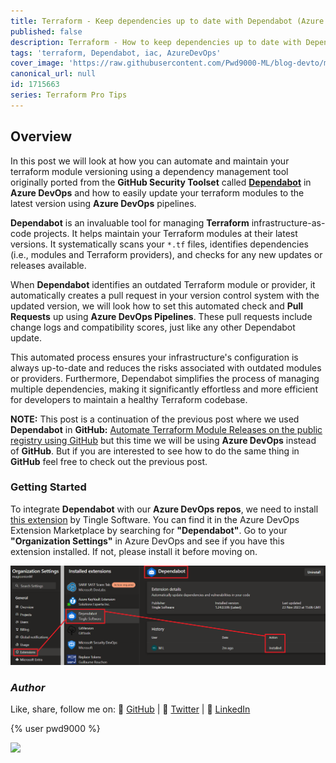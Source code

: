 ```yaml
---
title: Terraform - Keep dependencies up to date with Dependabot (Azure DevOps version)
published: false
description: Terraform - How to keep dependencies up to date with Dependabot and Azure DevOps
tags: 'terraform, Dependabot, iac, AzureDevOps'
cover_image: 'https://raw.githubusercontent.com/Pwd9000-ML/blog-devto/main/posts/2024/DevOps-Terraform-Dependabot-Ado/assets/main-tf-tips.png'
canonical_url: null
id: 1715663
series: Terraform Pro Tips
---
```


## Overview

In this post we will look at how you can automate and maintain your terraform module versioning using a dependency management tool originally ported from the **GitHub Security Toolset** called **[Dependabot](https://marketplace.visualstudio.com/items?itemName=tingle-software.dependabot)** in **Azure DevOps** and how to easily update your terraform modules to the latest version using **Azure DevOps** pipelines.

**Dependabot** is an invaluable tool for managing **Terraform** infrastructure-as-code projects. It helps maintain your Terraform modules at their latest versions. It systematically scans your `*.tf` files, identifies dependencies (i.e., modules and Terraform providers), and checks for any new updates or releases available.

When **Dependabot** identifies an outdated Terraform module or provider, it automatically creates a pull request in your version control system with the updated version, we will look how to set this automated check and **Pull Requests** up using **Azure DevOps Pipelines**. These pull requests include change logs and compatibility scores, just like any other Dependabot update.

This automated process ensures your infrastructure's configuration is always up-to-date and reduces the risks associated with outdated modules or providers. Furthermore, Dependabot simplifies the process of managing multiple dependencies, making it significantly effortless and more efficient for developers to maintain a healthy Terraform codebase.

**NOTE:** This post is a continuation of the previous post where we used **Dependabot** in **GitHub:** [Automate Terraform Module Releases on the public registry using GitHub](https://dev.to/pwd9000/automate-terraform-module-releases-on-the-public-registry-using-github-4775) but this time we will be using **Azure DevOps** instead of **GitHub**. But if you are interested to see how to do the same thing in **GitHub** feel free to check out the previous post.

### Getting Started

To integrate **Dependabot** with our **Azure DevOps repos**, we need to install [this extension](https://marketplace.visualstudio.com/items?itemName=tingle-software.dependabot) by Tingle Software. You can find it in the Azure DevOps Extension Marketplace by searching for **"Dependabot"**. Go to your **"Organization Settings"** in Azure DevOps and see if you have this extension installed. If not, please install it before moving on.

![image.png](https://raw.githubusercontent.com/Pwd9000-ML/blog-devto/main/posts/2024/DevOps-Terraform-Dependabot-Ado/assets/market.png)

### _Author_

Like, share, follow me on: :octopus: [GitHub](https://github.com/Pwd9000-ML) | :penguin: [Twitter](https://twitter.com/pwd9000) | :space_invader: [LinkedIn](https://www.linkedin.com/in/marcel-l-61b0a96b/)

{% user pwd9000 %}

<a href="https://www.buymeacoffee.com/pwd9000"><img src="https://img.buymeacoffee.com/button-api/?text=Buy me a coffee&emoji=&slug=pwd9000&button_colour=FFDD00&font_colour=000000&font_family=Cookie&outline_colour=000000&coffee_colour=ffffff"></a>
